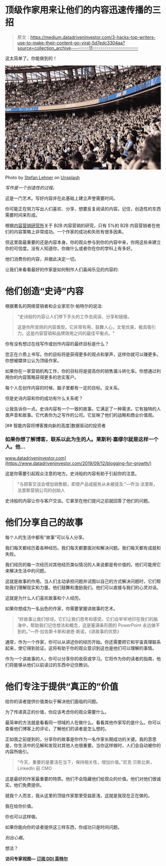 # 顶级作家用来让他们的内容迅速传播的三招

> 原文：<https://medium.datadriveninvestor.com/3-hacks-top-writers-use-to-make-their-content-go-viral-5d7edc3304aa?source=collection_archive---------11----------------------->

这太简单了。你能做到的！

![](img/b85eb05c68b335748188c4a09a5176f7.png)

Photo by [Stefan Lehner](https://unsplash.com/@st_lehner?utm_source=unsplash&utm_medium=referral&utm_content=creditCopyText) on [Unsplash](https://unsplash.com/s/photos/crowd?utm_source=unsplash&utm_medium=referral&utm_content=creditCopyText)

*写作是一个创造性的过程。*

这是一门艺术。写好内容并在此基础上建立声誉需要时间。

你可能正在努力写出人们喜欢、分享、想要反复阅读的内容。记住，创造性的东西需要时间来形成。

根据[内容营销研究所](https://contentmarketinginstitute.com/wp-content/uploads/2019/10/2020_B2B_Research_Final.pdf)关于 B2B 内容营销的研究，只有 5%的 B2B 内容营销者在他们的内容策略上非常成功。一个作家的成功和失败有很多因素。

但这里面最重要的还是内容本身。你的观众参与到你的内容中来，你用这些来建立你的可信度。没有人知道你，你做什么或者你在你的学科上有多好。

他们消费你的内容，并据此决定一切。

让我们来看看最好的作家是如何制作人们喜闻乐见的内容的:

# 他们创造“史诗”内容

根据著名的网络营销者和企业家尼尔·帕特尔的说法:

> “史诗般的内容让人们停下手头的工作去阅读、分享和链接。
> 
> 这是你所宣扬的内容类型。它非常有用，鼓舞人心，文笔优美，极具吸引力。这是内容营销和品牌效用之间的最佳平衡点。"

你有没有想过在线写作或创作内容的最终目标是什么？

您正在介质上书写。你的目标将是获得更多的观点和掌声，这样你就可以赚更多。你想被媒体公认为顶级作家。

如果你在一家营销机构工作，你的目标将是提高你的销售漏斗转化率。你想通过利用你的内容策略获得更多的忠实客户。

每个人在创作内容的时候，脑子里都有一定的目标。没关系。

但是史诗内容和你的成功有什么关系呢？

让我告诉你一点。史诗内容有一个一致的故事。它满足了一种需求。它有独特的人类声音和故事。它代表你为之写作的公司。它反映了他们的战略和商业价值观。

[](https://www.datadriveninvestor.com/2019/09/12/blogging-for-growth/) [## 智能内容将博客推向新的高度|数据驱动的投资者

### 如果你想了解博客，联系以此为生的人。莱斯利·塞缪尔就是这样一个人。他…

www.datadriveninvestor.com](https://www.datadriveninvestor.com/2019/09/12/blogging-for-growth/) 

这是你需要引起观众注意的地方。史诗般的内容有助于引起你的注意。

> "与顾客交谈会增加销售额，即使产品或服务从未被提及."—乔治·法里斯，法里斯营销公司的创始人

史诗般的内容让你与客户交谈。它甚至在他们提问之前就回答了他们的问题。

# 他们分享自己的故事

每个人的生活中都有“故事”可以与人分享。

我们每天都经历着各种经历。我们每天都要面对和解决问题。我们每天都有成就和失败。

我们经历的每一次经历对其他经历类似情况的人来说都是有价值的。他们可能用它来解决生活中的问题。

这就是故事的作用。当人们主动承担问题并试图以自己的方式解决问题时，它们帮助我们理解现实和力量。他们鼓舞和激励我们。他们可以直接与我们的心灵对话。

这就是为什么人们喜欢故事和个人经历。

如果你想成为一名出色的作家，你需要掌握讲故事的艺术。

> “好故事让我们惊讶。它们让我们思考和感受。它们会牢牢地印在我们的脑海中，帮助我们记住想法和概念，这是塞满条形图的 PowerPoint 永远做不到的。”—乔·拉佐斯卡斯和谢恩·斯诺，《讲故事的优势》

通常，作为一个作家，你可以从讲述你的经历开始。你还需要把它和宇宙真理联系起来，使它得到验证。这将有助于你的观众意识到这也是他们可以理解的事情。

作为一个讲故事的人，你可以分享你的收获或学习。它将作为你的读者的指南，他们将能够从他们以前读过的东西中记住教训。

# 他们专注于提供“真正的”价值

给你的读者提供价值类似于解决他们面临的问题。

为了传递真正的价值，你应该考虑你的观众需要什么。

最简单的方法就是看看同一领域的人在做什么。看看其他作家写的是什么。你可以查看他们博客上的评论，了解他们的读者是怎么想的。

正如我之前提到的，分享你的故事是你作为一名作家长期成功的关键。我的意思是，你生活中的见解和发现对其他人也很重要。当你这样做时，人们会自动被你的内容所吸引。

> “今天，重要的是要活在当下，保持相关性，增加价值。”尼克·贝斯比斯，LinkedIn 前 CMO

这是最好的作家最重要的特质。他们不会隐藏他们给观众的价值。他们对他们很诚实。他们免费提供。

就我个人而言，我从这里的顶级作家那里受益匪浅，这就是我现在正在做的。

我在给你价值。

你也可以这样做。

如果你能向你的读者提供这三样东西，你成功只是时间问题。

*别出心裁。*

想法？

**访问专家视图—** [**订阅 DDI 英特尔**](https://datadriveninvestor.com/ddi-intel)